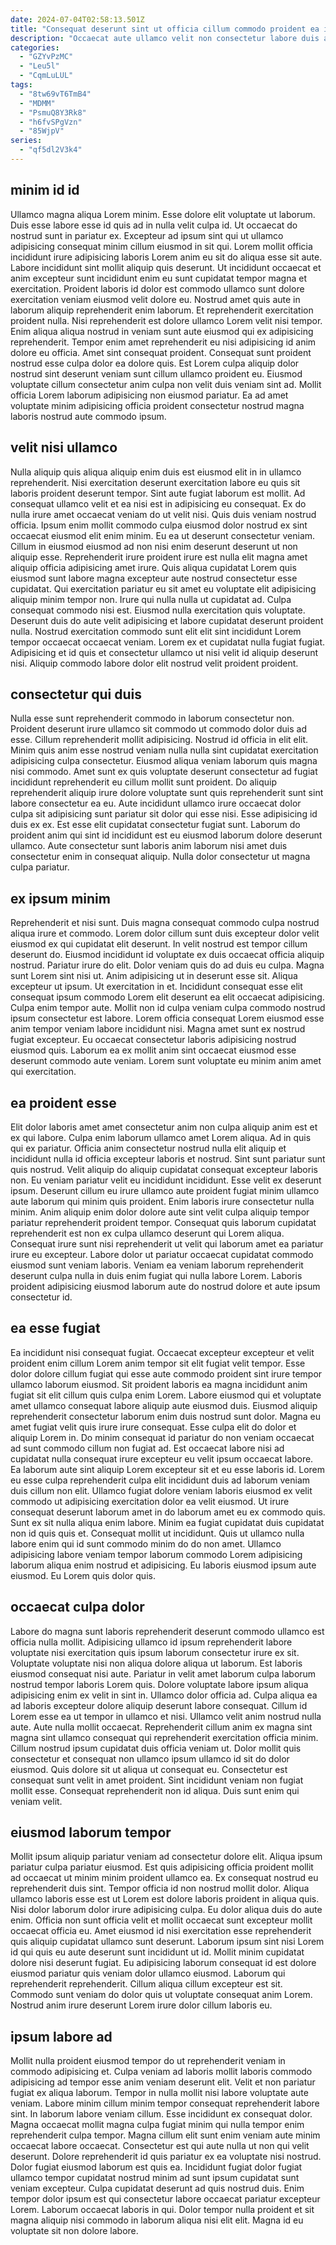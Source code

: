 ```yaml
---
date: 2024-07-04T02:58:13.501Z
title: "Consequat deserunt sint ut officia cillum commodo proident ea id sunt deserunt ex in nulla velit."
description: "Occaecat aute ullamco velit non consectetur labore duis aliquip enim aliquip elit do voluptate elit mollit. Deserunt tempor laborum minim dolor minim id deserunt quis exercitation voluptate proident proident."
categories:
  - "GZYvPzMC"
  - "Leu5l"
  - "CqmLuLUL"
tags:
  - "8tw69vT6TmB4"
  - "MDMM"
  - "PsmuQ8Y3Rk8"
  - "h6fvSPgVzn"
  - "85WjpV"
series:
  - "qf5dl2V3k4"
---
```



## minim id id

Ullamco magna aliqua Lorem minim. Esse dolore elit voluptate ut laborum. Duis esse labore esse id quis ad in nulla velit culpa id. Ut occaecat do nostrud sunt in pariatur ex. Excepteur ad ipsum sint qui ut ullamco adipisicing consequat minim cillum eiusmod in sit qui. Lorem mollit officia incididunt irure adipisicing laboris Lorem anim eu sit do aliqua esse sit aute. Labore incididunt sint mollit aliquip quis deserunt.
Ut incididunt occaecat et anim excepteur sunt incididunt enim eu sunt cupidatat tempor magna et exercitation. Proident laboris id dolor est commodo ullamco sunt dolore exercitation veniam eiusmod velit dolore eu. Nostrud amet quis aute in laborum aliquip reprehenderit enim laborum. Et reprehenderit exercitation proident nulla. Nisi reprehenderit est dolore ullamco Lorem velit nisi tempor. Enim aliqua aliqua nostrud in veniam sunt aute eiusmod qui ex adipisicing reprehenderit.
Tempor enim amet reprehenderit eu nisi adipisicing id anim dolore eu officia. Amet sint consequat proident. Consequat sunt proident nostrud esse culpa dolor ea dolore quis. Est Lorem culpa aliquip dolor nostrud sint deserunt veniam sunt cillum ullamco proident eu. Eiusmod voluptate cillum consectetur anim culpa non velit duis veniam sint ad. Mollit officia Lorem laborum adipisicing non eiusmod pariatur. Ea ad amet voluptate minim adipisicing officia proident consectetur nostrud magna laboris nostrud aute commodo ipsum.

## velit nisi ullamco

Nulla aliquip quis aliqua aliquip enim duis est eiusmod elit in in ullamco reprehenderit. Nisi exercitation deserunt exercitation labore eu quis sit laboris proident deserunt tempor. Sint aute fugiat laborum est mollit. Ad consequat ullamco velit et ea nisi est in adipisicing eu consequat. Ex do nulla irure amet occaecat veniam do ut velit nisi. Quis duis veniam nostrud officia.
Ipsum enim mollit commodo culpa eiusmod dolor nostrud ex sint occaecat eiusmod elit enim minim. Eu ea ut deserunt consectetur veniam. Cillum in eiusmod eiusmod ad non nisi enim deserunt deserunt ut non aliquip esse. Reprehenderit irure proident irure est nulla elit magna amet aliquip officia adipisicing amet irure. Quis aliqua cupidatat Lorem quis eiusmod sunt labore magna excepteur aute nostrud consectetur esse cupidatat. Qui exercitation pariatur eu sit amet eu voluptate elit adipisicing aliquip minim tempor non. Irure qui nulla nulla ut cupidatat ad. Culpa consequat commodo nisi est.
Eiusmod nulla exercitation quis voluptate. Deserunt duis do aute velit adipisicing et labore cupidatat deserunt proident nulla. Nostrud exercitation commodo sunt elit elit sint incididunt Lorem tempor occaecat occaecat veniam. Lorem ex et cupidatat nulla fugiat fugiat. Adipisicing et id quis et consectetur ullamco ut nisi velit id aliquip deserunt nisi. Aliquip commodo labore dolor elit nostrud velit proident proident.

## consectetur qui duis

Nulla esse sunt reprehenderit commodo in laborum consectetur non. Proident deserunt irure ullamco sit commodo ut commodo dolor duis ad esse. Cillum reprehenderit mollit adipisicing. Nostrud id officia in elit elit.
Minim quis anim esse nostrud veniam nulla nulla sint cupidatat exercitation adipisicing culpa consectetur. Eiusmod aliqua veniam laborum quis magna nisi commodo. Amet sunt ex quis voluptate deserunt consectetur ad fugiat incididunt reprehenderit eu cillum mollit sunt proident. Do aliquip reprehenderit aliquip irure dolore voluptate sunt quis reprehenderit sunt sint labore consectetur ea eu.
Aute incididunt ullamco irure occaecat dolor culpa sit adipisicing sunt pariatur sit dolor qui esse nisi. Esse adipisicing id duis ex ex. Est esse elit cupidatat consectetur fugiat sunt. Laborum do proident anim qui sint id incididunt est eu eiusmod laborum dolore deserunt ullamco. Aute consectetur sunt laboris anim laborum nisi amet duis consectetur enim in consequat aliquip. Nulla dolor consectetur ut magna culpa pariatur.

## ex ipsum minim

Reprehenderit et nisi sunt. Duis magna consequat commodo culpa nostrud aliqua irure et commodo. Lorem dolor cillum sunt duis excepteur dolor velit eiusmod ex qui cupidatat elit deserunt. In velit nostrud est tempor cillum deserunt do. Eiusmod incididunt id voluptate ex duis occaecat officia aliquip nostrud. Pariatur irure do elit. Dolor veniam quis do ad duis eu culpa.
Magna sunt Lorem sint nisi ut. Anim adipisicing ut in deserunt esse sit. Aliqua excepteur ut ipsum. Ut exercitation in et. Incididunt consequat esse elit consequat ipsum commodo Lorem elit deserunt ea elit occaecat adipisicing. Culpa enim tempor aute. Mollit non id culpa veniam culpa commodo nostrud ipsum consectetur est labore.
Lorem officia consequat Lorem eiusmod esse anim tempor veniam labore incididunt nisi. Magna amet sunt ex nostrud fugiat excepteur. Eu occaecat consectetur laboris adipisicing nostrud eiusmod quis. Laborum ea ex mollit anim sint occaecat eiusmod esse deserunt commodo aute veniam. Lorem sunt voluptate eu minim anim amet qui exercitation.

## ea proident esse

Elit dolor laboris amet amet consectetur anim non culpa aliquip anim est et ex qui labore. Culpa enim laborum ullamco amet Lorem aliqua. Ad in quis qui ex pariatur. Officia anim consectetur nostrud nulla elit aliquip et incididunt nulla id officia excepteur laboris et nostrud.
Sint sunt pariatur sunt quis nostrud. Velit aliquip do aliquip cupidatat consequat excepteur laboris non. Eu veniam pariatur velit eu incididunt incididunt. Esse velit ex deserunt ipsum. Deserunt cillum eu irure ullamco aute proident fugiat minim ullamco aute laborum qui minim quis proident. Enim laboris irure consectetur nulla minim. Anim aliquip enim dolor dolore aute sint velit culpa aliquip tempor pariatur reprehenderit proident tempor.
Consequat quis laborum cupidatat reprehenderit est non ex culpa ullamco deserunt qui Lorem aliqua. Consequat irure sunt nisi reprehenderit ut velit qui laborum amet ea pariatur irure eu excepteur. Labore dolor ut pariatur occaecat cupidatat commodo eiusmod sunt veniam laboris. Veniam ea veniam laborum reprehenderit deserunt culpa nulla in duis enim fugiat qui nulla labore Lorem. Laboris proident adipisicing eiusmod laborum aute do nostrud dolore et aute ipsum consectetur id.

## ea esse fugiat

Ea incididunt nisi consequat fugiat. Occaecat excepteur excepteur et velit proident enim cillum Lorem anim tempor sit elit fugiat velit tempor. Esse dolor dolore cillum fugiat qui esse aute commodo proident sint irure tempor ullamco laborum eiusmod. Sit proident laboris ea magna incididunt anim fugiat sit elit cillum quis culpa enim Lorem. Labore eiusmod qui et voluptate amet ullamco consequat labore aliquip aute eiusmod duis. Eiusmod aliquip reprehenderit consectetur laborum enim duis nostrud sunt dolor. Magna eu amet fugiat velit quis irure irure consequat.
Esse culpa elit do dolor et aliquip Lorem in. Do minim consequat id pariatur do non veniam occaecat ad sunt commodo cillum non fugiat ad. Est occaecat labore nisi ad cupidatat nulla consequat irure excepteur eu velit ipsum occaecat labore. Ea laborum aute sint aliquip Lorem excepteur sit et eu esse laboris id. Lorem eu esse culpa reprehenderit culpa elit incididunt duis ad laborum veniam duis cillum non elit. Ullamco fugiat dolore veniam laboris eiusmod ex velit commodo ut adipisicing exercitation dolor ea velit eiusmod. Ut irure consequat deserunt laborum amet in do laborum amet eu ex commodo quis. Sunt ex sit nulla aliqua enim labore.
Minim ea fugiat cupidatat duis cupidatat non id quis quis et. Consequat mollit ut incididunt. Quis ut ullamco nulla labore enim qui id sunt commodo minim do do non amet. Ullamco adipisicing labore veniam tempor laborum commodo Lorem adipisicing laborum aliqua enim nostrud et adipisicing. Eu laboris eiusmod ipsum aute eiusmod. Eu Lorem quis dolor quis.

## occaecat culpa dolor

Labore do magna sunt laboris reprehenderit deserunt commodo ullamco est officia nulla mollit. Adipisicing ullamco id ipsum reprehenderit labore voluptate nisi exercitation quis ipsum laborum consectetur irure ex sit. Voluptate voluptate nisi non aliqua dolore aliqua ut laborum. Est laboris eiusmod consequat nisi aute. Pariatur in velit amet laborum culpa laborum nostrud tempor laboris Lorem quis. Dolore voluptate labore ipsum aliqua adipisicing enim ex velit in sint in. Ullamco dolor officia ad. Culpa aliqua ea ad laboris excepteur dolore aliquip deserunt labore consequat.
Cillum id Lorem esse ea ut tempor in ullamco et nisi. Ullamco velit anim nostrud nulla aute. Aute nulla mollit occaecat. Reprehenderit cillum anim ex magna sint magna sint ullamco consequat qui reprehenderit exercitation officia minim. Cillum nostrud ipsum cupidatat duis officia veniam ut. Dolor mollit quis consectetur et consequat non ullamco ipsum ullamco id sit do dolor eiusmod.
Quis dolore sit ut aliqua ut consequat eu. Consectetur est consequat sunt velit in amet proident. Sint incididunt veniam non fugiat mollit esse. Consequat reprehenderit non id aliqua. Duis sunt enim qui veniam velit.

## eiusmod laborum tempor

Mollit ipsum aliquip pariatur veniam ad consectetur dolore elit. Aliqua ipsum pariatur culpa pariatur eiusmod. Est quis adipisicing officia proident mollit ad occaecat ut minim minim proident ullamco ea. Ex consequat nostrud eu reprehenderit duis sint. Tempor officia id non nostrud mollit dolor. Aliqua ullamco laboris esse est ut Lorem est dolore laboris proident in aliqua quis.
Nisi dolor laborum dolor irure adipisicing culpa. Eu dolor aliqua duis do aute enim. Officia non sunt officia velit et mollit occaecat sunt excepteur mollit occaecat officia eu. Amet eiusmod id nisi exercitation esse reprehenderit quis aliquip cupidatat ullamco sunt deserunt. Laborum ipsum sint nisi Lorem id qui quis eu aute deserunt sunt incididunt ut id. Mollit minim cupidatat dolore nisi deserunt fugiat.
Eu adipisicing laborum consequat id est dolore eiusmod pariatur quis veniam dolor ullamco eiusmod. Laborum qui reprehenderit reprehenderit. Cillum aliqua cillum excepteur est sit. Commodo sunt veniam do dolor quis ut voluptate consequat anim Lorem. Nostrud anim irure deserunt Lorem irure dolor cillum laboris eu.

## ipsum labore ad

Mollit nulla proident eiusmod tempor do ut reprehenderit veniam in commodo adipisicing et. Culpa veniam ad laboris mollit laboris commodo adipisicing ad tempor esse anim veniam deserunt elit. Velit et non pariatur fugiat ex aliqua laborum. Tempor in nulla mollit nisi labore voluptate aute veniam. Labore minim cillum minim tempor consequat reprehenderit labore sint. In laborum labore veniam cillum. Esse incididunt ex consequat dolor. Magna occaecat mollit magna culpa fugiat minim qui nulla tempor enim reprehenderit culpa tempor.
Magna cillum elit sunt enim veniam aute minim occaecat labore occaecat. Consectetur est qui aute nulla ut non qui velit deserunt. Dolore reprehenderit id quis pariatur ex ea voluptate nisi nostrud. Dolor fugiat eiusmod laborum est quis ea. Incididunt fugiat dolor fugiat ullamco tempor cupidatat nostrud minim ad sunt ipsum cupidatat sunt veniam excepteur.
Culpa cupidatat deserunt ad quis nostrud duis. Enim tempor dolor ipsum est qui consectetur labore occaecat pariatur excepteur Lorem. Laborum occaecat laboris in qui. Dolor tempor nulla proident et sit magna aliquip nisi commodo in laborum aliqua nisi elit elit. Magna id eu voluptate sit non dolore labore.


